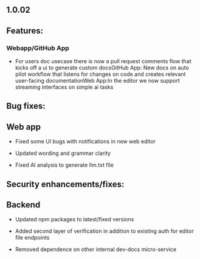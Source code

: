 ## 1.0.02

## Features:

### Webapp/GitHub App

* For users doc usecase there is now a pull request comments flow that kicks off a ui to generate custom docsGitHub App: New docs on auto pilot workflow that listens for changes on code and creates relevant user-facing documentationWeb App:In the editor we now support streaming interfaces on simple ai tasks

## Bug fixes:

## Web app

* Fixed some UI bugs with notifications in new web editor

* Updated wording and grammar clarity

* Fixed AI analysis to generate llm.txt file

## Security enhancements/fixes:

## Backend

* Updated npm packages to latest/fixed versions

* Added second layer of verification in addition to existing auth for editor file endpoints

* Removed dependence on other internal dev-docs micro-service
